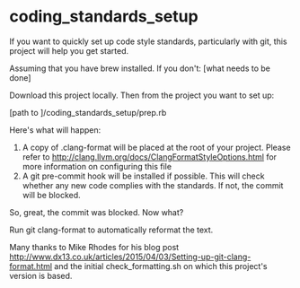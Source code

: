 # coding_standards_setup

If you want to quickly set up code style standards, particularly with git, this
project will help you get started.

Assuming that you have brew installed. If you don't: [what needs to be done]

Download this project locally. Then from the project you want to set up:

[path to ]/coding_standards_setup/prep.rb

Here's what will happen:
1. A copy of .clang-format will be placed at the root of your project.
   Please refer to http://clang.llvm.org/docs/ClangFormatStyleOptions.html for
   more information on configuring this file
2. A git pre-commit hook will be installed if possible. This will check
   whether any new code complies with the standards. If not, the commit will be blocked.
   
So, great, the commit was blocked. Now what?

Run git clang-format to automatically reformat the text.

Many thanks to Mike Rhodes for his blog post http://www.dx13.co.uk/articles/2015/04/03/Setting-up-git-clang-format.html
and the initial check_formatting.sh on which this project's version is based.
